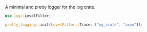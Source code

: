 A minimal and pretty logger for the log crate.

```rs
use log::LevelFilter;

pretty_logging::init(LevelFilter::Trace, ["my_crate", "axum"]);
```
